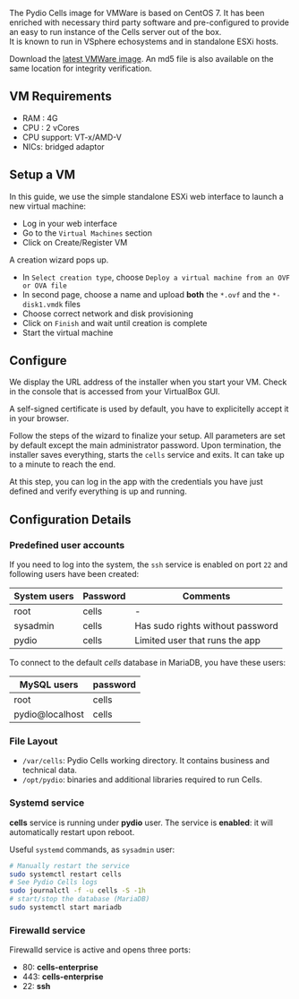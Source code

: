 The Pydio Cells image for VMWare is based on CentOS 7. It has been enriched with necessary third party software and pre-configured to provide an easy to run instance of the Cells server out of the box.  
It is known to run in VSphere echosystems and in standalone ESXi hosts.

Download the [latest VMWare image](https://download.pydio.com/latest/cells-enterprise/release/{latest}/vmware/Cells-Enterprise-VMWare-{latest}.zip). An md5 file is also available on the same location for integrity verification.

## VM Requirements

- RAM : 4G
- CPU : 2 vCores
- CPU support: VT-x/AMD-V
- NICs: bridged adaptor

## Setup a VM

In this guide, we use the simple standalone ESXi web interface to launch a new virtual machine:

- Log in your web interface
- Go to the `Virtual Machines` section
- Click on Create/Register VM

A creation wizard pops up.

- In `Select creation type`, choose `Deploy a virtual machine from an OVF or OVA file`
- In second page, choose a name and upload **both** the `*.ovf` and the  `*-disk1.vmdk` files
- Choose correct network and disk provisioning
- Click on `Finish` and wait until creation is complete
- Start the virtual machine

## Configure

We display the URL address of the installer when you start your VM. Check in the console that is accessed from your VirtualBox GUI.

A self-signed certificate is used by default, you have to explicitelly accept it in your browser.

Follow the steps of the wizard to finalize your setup. All parameters are set by default except the main administrator password. Upon termination, the installer saves everything, starts the `cells` service and exits. It can take up to a minute to reach the end.

At this step, you can log in the app with the credentials you have just defined and verify everything is up and running.


## Configuration Details

### Predefined user accounts

If you need to log into the system, the `ssh` service is enabled on port `22` and following users have been created:

| System users        | Password    | Comments   |
| ------------------- | ----------- | ----------- |
| root                | cells       | -        |
| sysadmin            | cells       | Has sudo rights without password |
| pydio               | cells       | Limited user that runs the app |

To connect to the default *cells* database in MariaDB, you have these users:

| MySQL users        | password    |
| ------------------- | --------------- |
| root                | cells       |
| pydio@localhost     | cells       |

### File Layout

- `/var/cells`: Pydio Cells working directory. It contains business and technical data.
- `/opt/pydio`: binaries and additional libraries required to run Cells.

### Systemd service

**cells** service is running under **pydio** user. The service is **enabled**: it will automatically restart upon reboot.

Useful `systemd` commands, as `sysadmin` user:

```sh
# Manually restart the service
sudo systemctl restart cells
# See Pydio Cells logs
sudo journalctl -f -u cells -S -1h
# start/stop the database (MariaDB)
sudo systemctl start mariadb
```

### Firewalld service

Firewalld service is active and opens three ports:

- 80: **cells-enterprise**
- 443: **cells-enterprise**
- 22: **ssh**
